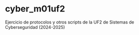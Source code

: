 # cyber_m01uf2
Ejercicio de protocolos y otros scripts de la UF2 de Sistemas de Cyberseguridad (2024-2025)
